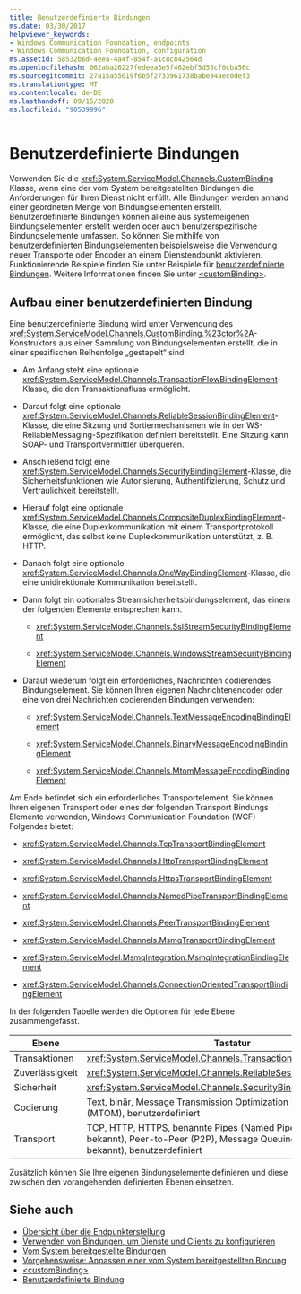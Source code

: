 ```yaml
---
title: Benutzerdefinierte Bindungen
ms.date: 03/30/2017
helpviewer_keywords:
- Windows Communication Foundation, endpoints
- Windows Communication Foundation, configuration
ms.assetid: 58532b6d-4eea-4a4f-854f-a1c8c842564d
ms.openlocfilehash: 062aba26227fedeea3e5f462ebf5d55cf0cba56c
ms.sourcegitcommit: 27a15a55019f6b5f2733961738babe94aec0def3
ms.translationtype: MT
ms.contentlocale: de-DE
ms.lasthandoff: 09/15/2020
ms.locfileid: "90539996"
---
```

# <a name="custom-bindings"></a>Benutzerdefinierte Bindungen

Verwenden Sie die <xref:System.ServiceModel.Channels.CustomBinding>-Klasse, wenn eine der vom System bereitgestellten Bindungen die Anforderungen für Ihren Dienst nicht erfüllt. Alle Bindungen werden anhand einer geordneten Menge von Bindungselementen erstellt. Benutzerdefinierte Bindungen können alleine aus systemeigenen Bindungselementen erstellt werden oder auch benutzerspezifische Bindungselemente umfassen. So können Sie mithilfe von benutzerdefinierten Bindungselementen beispielsweise die Verwendung neuer Transporte oder Encoder an einem Dienstendpunkt aktivieren. Funktionierende Beispiele finden Sie unter Beispiele für [benutzerdefinierte Bindungen](/previous-versions/dotnet/netframework-3.5/ms751479(v=vs.90)). Weitere Informationen finden Sie unter [\<customBinding>](../../configure-apps/file-schema/wcf/custombinding.md).

## <a name="construction-of-a-custom-binding"></a>Aufbau einer benutzerdefinierten Bindung

Eine benutzerdefinierte Bindung wird unter Verwendung des <xref:System.ServiceModel.Channels.CustomBinding.%23ctor%2A>-Konstruktors aus einer Sammlung von Bindungselementen erstellt, die in einer spezifischen Reihenfolge „gestapelt“ sind:

- Am Anfang steht eine optionale <xref:System.ServiceModel.Channels.TransactionFlowBindingElement>-Klasse, die den Transaktionsfluss ermöglicht.

- Darauf folgt eine optionale <xref:System.ServiceModel.Channels.ReliableSessionBindingElement>-Klasse, die eine Sitzung und Sortiermechanismen wie in der WS-ReliableMessaging-Spezifikation definiert bereitstellt. Eine Sitzung kann SOAP- und Transportvermittler überqueren.

- Anschließend folgt eine <xref:System.ServiceModel.Channels.SecurityBindingElement>-Klasse, die Sicherheitsfunktionen wie Autorisierung, Authentifizierung, Schutz und Vertraulichkeit bereitstellt.

- Hierauf folgt eine optionale <xref:System.ServiceModel.Channels.CompositeDuplexBindingElement>-Klasse, die eine Duplexkommunikation mit einem Transportprotokoll ermöglicht, das selbst keine Duplexkommunikation unterstützt, z. B. HTTP.

- Danach folgt eine optionale <xref:System.ServiceModel.Channels.OneWayBindingElement>-Klasse, die eine unidirektionale Kommunikation bereitstellt.

- Dann folgt ein optionales Streamsicherheitsbindungselement, das einem der folgenden Elemente entsprechen kann.

  - <xref:System.ServiceModel.Channels.SslStreamSecurityBindingElement>

  - <xref:System.ServiceModel.Channels.WindowsStreamSecurityBindingElement>

- Darauf wiederum folgt ein erforderliches, Nachrichten codierendes Bindungselement. Sie können Ihren eigenen Nachrichtenencoder oder eine von drei Nachrichten codierenden Bindungen verwenden:

  - <xref:System.ServiceModel.Channels.TextMessageEncodingBindingElement>

  - <xref:System.ServiceModel.Channels.BinaryMessageEncodingBindingElement>

  - <xref:System.ServiceModel.Channels.MtomMessageEncodingBindingElement>

Am Ende befindet sich ein erforderliches Transportelement. Sie können Ihren eigenen Transport oder eines der folgenden Transport Bindungs Elemente verwenden, Windows Communication Foundation (WCF) Folgendes bietet:

- <xref:System.ServiceModel.Channels.TcpTransportBindingElement>

- <xref:System.ServiceModel.Channels.HttpTransportBindingElement>

- <xref:System.ServiceModel.Channels.HttpsTransportBindingElement>

- <xref:System.ServiceModel.Channels.NamedPipeTransportBindingElement>

- <xref:System.ServiceModel.Channels.PeerTransportBindingElement>

- <xref:System.ServiceModel.Channels.MsmqTransportBindingElement>

- <xref:System.ServiceModel.MsmqIntegration.MsmqIntegrationBindingElement>

- <xref:System.ServiceModel.Channels.ConnectionOrientedTransportBindingElement>

In der folgenden Tabelle werden die Optionen für jede Ebene zusammengefasst.

|Ebene|Tastatur|Erforderlich|
|-----------|-------------|--------------|
|Transaktionen|<xref:System.ServiceModel.Channels.TransactionFlowBindingElement>|Nein|
|Zuverlässigkeit|<xref:System.ServiceModel.Channels.ReliableSessionBindingElement>|Nein|
|Sicherheit|<xref:System.ServiceModel.Channels.SecurityBindingElement>|Nein|
|Codierung|Text, binär, Message Transmission Optimization Mechanism (MTOM), benutzerdefiniert|Ja|
|Transport|TCP, HTTP, HTTPS, benannte Pipes (Named Pipes, auch als IPC bekannt), Peer-to-Peer (P2P), Message Queuing (auch als MSMQ bekannt), benutzerdefiniert|Ja|

Zusätzlich können Sie Ihre eigenen Bindungselemente definieren und diese zwischen den vorangehenden definierten Ebenen einsetzen.

## <a name="see-also"></a>Siehe auch

- [Übersicht über die Endpunkterstellung](../endpoint-creation-overview.md)
- [Verwenden von Bindungen, um Dienste und Clients zu konfigurieren](../using-bindings-to-configure-services-and-clients.md)
- [Vom System bereitgestellte Bindungen](../system-provided-bindings.md)
- [Vorgehensweise: Anpassen einer vom System bereitgestellten Bindung](how-to-customize-a-system-provided-binding.md)
- [\<customBinding>](../../configure-apps/file-schema/wcf/custombinding.md)
- [Benutzerdefinierte Bindung](../samples/custom-binding.md)
